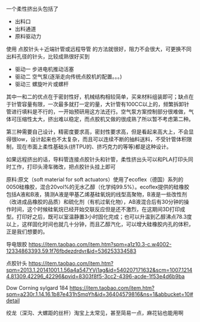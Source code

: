 一个柔性挤出头包括了
- 出料口
- 出料通道
- 原料驱动力

使用 点胶针头＋近端针管或远程导管 的方法就很好，阻力不会很大，可更换不同出料孔径的针头，比较成熟很好买到

- 驱动一 步进电机推动活塞
- 驱动二 空气泵(逐渐走向传统点胶机的配置。。。)
- 驱动三 螺旋叶片或螺杆

其中一和二的优点在于密封性好，机械结构相较简单，买来材料组装即可；缺点在于针管容量有限，一次最多就打一定的量，大针管有100CC以上的，频繁拆卸针管进行填料是不行的，一开始预研用这方法还行。空气泵方案控制部分很难做，气体可压缩性太大，挤出难以稳定，而点胶机又做的很成熟了所以暂不考虑第二种。

第三种需要自己设计，精密度要求高，密封性要求高，但是看起来高大上，不会显得很low，设计起来也不太复杂，而且可以连续不断的抽料送料，不受针管体积限制，现在市面上柔性基础头(挤TPU的、挤巧克力的等等)都是这种设计。

如果远程挤出的话，导料管连接点胶针头和针管，柔性挤出头可以和PLA打印头同时工作，打印头滑车微改，把点胶针头挂上即可

原料:原文（soft material for soft actuators）使用了ecoflex（德国）系列的0050硅橡胶，混合20vol%的无水乙醇（化学纯99.5%）。ecoflex提供的硅橡胶包括A液和B液，猜测A液是甲基乙烯基硅氧烷的线型高聚物，B液是一些改性剂（改进成品橡胶的品质）和硫化剂（有机过氧化物），AB液混合后有30分钟的操作时间，这个时候硅氧烷已经开始交联反应但是还不激烈，在这期间3D打印成型。打印好之后，既可以室温静置3小时固化完成；也可以升温到乙醇沸点78.3度以上，这样固化时间也就几十分钟，而且乙醇汽化，可以增大硅橡胶内孔的体积，正是我们想要的。

导电银胶
https://item.taobao.com/item.htm?spm=a1z10.3-c.w4002-12334863393.59.1f76fbdezdrdvr&id=536253334583

点胶针头
https://item.taobao.com/item.htm?spm=2013.1.20141001.1.56a4a547YVj1ag&id=540207171632&scm=1007.12144.81309.42296_42296&pvid=8303f8f5-3cc2-4396-acde-1f53e4d6b9ba

Dow Corning sylgard 184
https://item.taobao.com/item.htm?spm=a230r.1.14.16.1b87e431hSmpYh&id=36404579816&ns=1&abbucket=10#detail

绞龙（深沟、大螺距的丝杆）淘宝上太常见，甚至简易一点，麻花钻也能用啊
